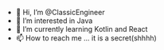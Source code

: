 - 👋 Hi, I’m @ClassicEngineer
- 👀 I’m interested in Java
- 🌱 I’m currently learning Kotlin and React
- 📫 How to reach me ... it is a secret(shhhh)
